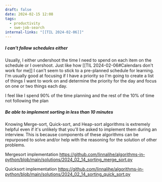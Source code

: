 ```yaml
---
draft: false
date: 2024-02-15 12:08
tags:
  - productivity
  - swe-job-search
internal-links: "[[TIL 2024-02-06]]"
---
```

##### I can't follow schedules either
Usually, I either undershoot the time I need to spend on each item on the schedule or I overshoot. Just like how [[TIL 2024-02-06#Calendars don't work for me]] I can't seem to stick to a pre-planned schedule for learning. I'm usually good at focusing if I have a priority so I'm going to create a list of things I want to work on and determine the priority for the day and focus on one or two things each day.

I feel like I spend 90% of the time planning and the rest of the 10% of time not following the plan

##### Be able to implement sorting in less than 10 minutes
Knowing Merge-sort, Quick-sort, and Heap-sort algorithms is extremely helpful even if it's unlikely that you'll be asked to implement them during an interview. This is because components of these algorithms can be repurposed to solve and/or help with the reasoning for the solution of other problems.

Mergesort implementation
https://github.com/linnalihe/algorithms-in-python/blob/main/solutions/2024_02_14_sorting_merge_sort.py

Quicksort implementation
https://github.com/linnalihe/algorithms-in-python/blob/main/solutions/2024_02_14_sorting_quick_sort.py
